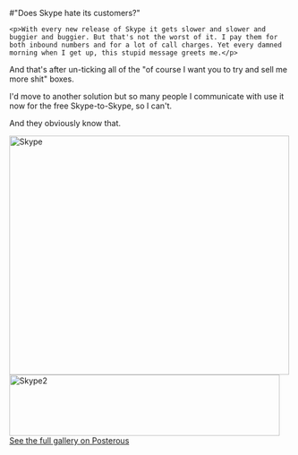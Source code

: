 #"Does Skype hate its customers?"


    <p>With every new release of Skype it gets slower and slower and buggier and buggier. But that's not the worst of it. I pay them for both inbound numbers and for a lot of call charges. Yet every damned morning when I get up, this stupid message greets me.</p>
<p />
<div>And that's after un-ticking all of the "of course I want you to try and sell me more shit" boxes.</div>
<p />
<div>I'd move to another solution but so many people I communicate with use it now for the free Skype-to-Skype, so I can't.&nbsp;</div>
<p />
<div>And they obviously know that.</div>
<p />
<p><div class='p_embed p_image_embed'>
<a href="http://getfile5.posterous.com/getfile/files.posterous.com/conoroneill/fHbXnDGvmxDd6Ak3xsThY541nruGNNsnnI4dSAq3GLpLV5AX8rXzo9Fsc9ny/skype.png"><img alt="Skype" height="427" src="http://getfile6.posterous.com/getfile/files.posterous.com/conoroneill/uACZ7rJMn5NzBdv9AaaI1FZTV2mo6h2xoQo8KWPK6tt6PA4O5pa9bBJWqcnn/skype.png.scaled.500.jpg" width="500" /></a>
<img alt="Skype2" height="109" src="http://getfile4.posterous.com/getfile/files.posterous.com/conoroneill/eTbYlZqOqj0DK22GlV6WTnkKz671Sk8MRwHlmZ8xF5M8Fqj6gEbgngNBQi6X/skype2.png" width="483" />
<div class='p_see_full_gallery'><a href="http://conoroneill.posterous.com/does-skype-hate-its-customers">See the full gallery on Posterous</a></div>
</div>
</p>
  